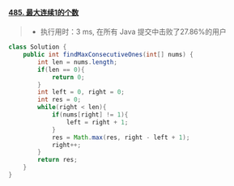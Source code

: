 #### [485. 最大连续1的个数](https://leetcode-cn.com/problems/max-consecutive-ones/)

> - 执行用时：3 ms, 在所有 Java 提交中击败了27.86%的用户

```java
class Solution {
    public int findMaxConsecutiveOnes(int[] nums) {
        int len = nums.length;
        if(len == 0){
            return 0;
        }
        int left = 0, right = 0;
        int res = 0;
        while(right < len){
            if(nums[right] != 1){
                left = right + 1;
            }
            res = Math.max(res, right - left + 1);
            right++;
        }
        return res;
    }
}
```

